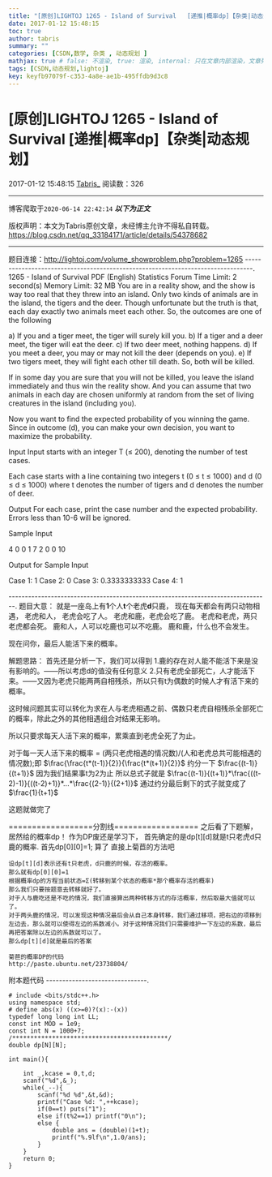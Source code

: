 ```yaml
---
title: "[原创]LIGHTOJ 1265 - Island of Survival   [递推|概率dp]【杂类|动态规划】"
date: 2017-01-12 15:48:15
toc: true
author: tabris
summary: ""
categories: [CSDN,数学, 杂类 , 动态规划 ]
mathjax: true # false: 不渲染, true: 渲染, internal: 只在文章内部渲染，文章列表中不渲染
tags: [CSDN,动态规划,lightoj]
key: keyfb97079f-c353-4a8e-ae1b-495ffdb9d3c8
---
```


# [原创]LIGHTOJ 1265 - Island of Survival   [递推|概率dp]【杂类|动态规划】

2017-01-12 15:48:15  [Tabris_](https://me.csdn.net/qq_33184171) 阅读数：326

---

博客爬取于`2020-06-14 22:42:14`
***以下为正文***

版权声明：本文为Tabris原创文章，未经博主允许不得私自转载。
https://blog.csdn.net/qq_33184171/article/details/54378682

<!-- more -->

---

题目连接：http://lightoj.com/volume_showproblem.php?problem=1265
--------------------------------------------------------------------------------.
1265 - Island of Survival
     	PDF (English)	Statistics	Forum
Time Limit: 2 second(s)	Memory Limit: 32 MB
You are in a reality show, and the show is way too real that they threw into an island. Only two kinds of animals are in the island, the tigers and the deer. Though unfortunate but the truth is that, each day exactly two animals meet each other. So, the outcomes are one of the following

a)      If you and a tiger meet, the tiger will surely kill you.
b)      If a tiger and a deer meet, the tiger will eat the deer.
c)      If two deer meet, nothing happens.
d)      If you meet a deer, you may or may not kill the deer (depends on you).
e)      If two tigers meet, they will fight each other till death. So, both will be killed.

If in some day you are sure that you will not be killed, you leave the island immediately and thus win the reality show. And you can assume that two animals in each day are chosen uniformly at random from the set of living creatures in the island (including you).

Now you want to find the expected probability of you winning the game. Since in outcome (d), you can make your own decision, you want to maximize the probability.

Input
Input starts with an integer T (≤ 200), denoting the number of test cases.

Each case starts with a line containing two integers t (0 ≤ t ≤ 1000) and d (0 ≤ d ≤ 1000) where t denotes the number of tigers and d denotes the number of deer.

Output
For each case, print the case number and the expected probability. Errors less than 10-6 will be ignored.

Sample Input

4
0 0
1 7
2 0
0 10

Output for Sample Input

Case 1: 1
Case 2: 0
Case 3: 0.3333333333
Case 4: 1

--------------------------------------------------------------------------------.
题目大意：
就是一座岛上有**1**个人**t**个老虎**d**只鹿，
现在每天都会有两只动物相遇，
老虎和人， 老虎会吃了人。
老虎和鹿，老虎会吃了鹿。
老虎和老虎，两只老虎都会死。
鹿和人，人可以吃鹿也可以不吃鹿。
鹿和鹿，什么也不会发生。

现在问你，最后人能活下来的概率。


解题思路：
首先还是分析一下，我们可以得到
1.鹿的存在对人能不能活下来是没有影响的。——所以考虑d的值没有任何意义
2.只有老虎全部死亡，人才能活下来。——又因为老虎只能两两自相残杀，所以只有t为偶数的时候人才有活下来的概率。

这时候问题其实可以转化为求在人与老虎相遇之前、偶数只老虎自相残杀全部死亡的概率，除此之外的其他相遇组合对结果无影响。

所以只要求每天人活下来的概率，累乘直到老虎全死了为止。

对于每一天人活下来的概率 = (两只老虎相遇的情况数)/(人和老虎总共可能相遇的情况数);即
$\frac{\frac{t*(t-1)}{2}}{\frac{t*(t+1)}{2}}$
约分一下
$\frac{(t-1)}{(t+1)}$
因为我们结果事t为2为止 所以总式子就是
$\frac{(t-1)}{(t+1)}*\frac{((t-2)-1)}{((t-2)+1)}*...*\frac{(2-1)}{(2+1)}$
通过约分最后剩下的式子就变成了
$\frac{1}{t+1}$

这题就做完了

==================分割线==================
之后看了下题解，居然给的概率dp！
作为DP废还是学习下，
首先确定的是dp[t][d]就是t只老虎d只鹿的概率.
首先dp[0][0]=1;
算了 直接上菊苣的方法吧
```
设dp[t][d]表示还有t只老虎，d只鹿的时候，存活的概率。
那么就有dp[0][0]=1
根据概率dp的方程当前状态=Σ(转移到某个状态的概率*那个概率存活的概率)
那么我们只要按题意去转移就好了。
对于人与鹿吃还是不吃的情况，我们直接算出两种转移方式的存活概率，然后取最大值就可以了。
对于两头鹿的情况，可以发现这种情况最后会从自己本身转移，我们通过移项，把右边的项移到左边去，那么就可以使得左边的系数减小。对于这种情况我们只需要维护一下左边的系数，最后再把答案除以左边的系数就可以了。
那么dp[t][d]就是最后的答案

菊苣的概率DP的代码
http://paste.ubuntu.net/23738804/
```

附本题代码
-------------------------------.
```
# include <bits/stdc++.h>
using namespace std;
# define abs(x) ((x>=0)?(x):-(x))
typedef long long int LL;
const int MOD = 1e9;
const int N = 1000+7;
/*******************************************/
double dp[N][N];

int main(){

    int _,kcase = 0,t,d;
    scanf("%d",&_);
    while(_--){
        scanf("%d %d",&t,&d);
        printf("Case %d: ",++kcase);
        if(0==t) puts("1");
        else if(t%2==1) printf("0\n");
        else {
            double ans = (double)(1+t);
            printf("%.9lf\n",1.0/ans);
        }
    }
    return 0;
}
```
